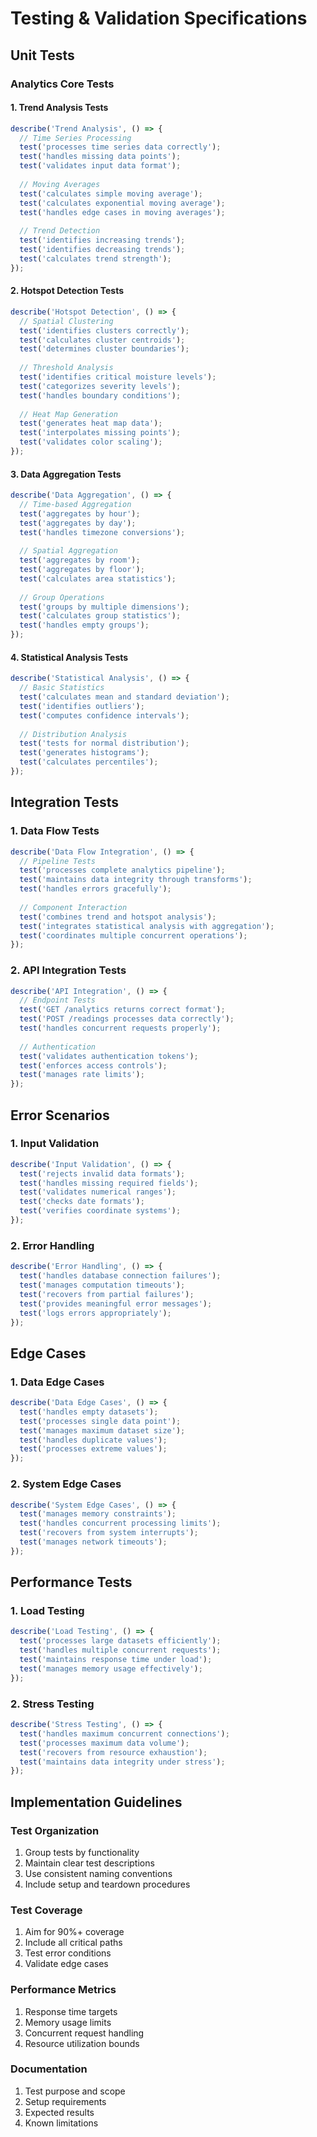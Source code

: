 # Testing & Validation Specifications

## Unit Tests

### Analytics Core Tests

#### 1. Trend Analysis Tests
```typescript
describe('Trend Analysis', () => {
  // Time Series Processing
  test('processes time series data correctly');
  test('handles missing data points');
  test('validates input data format');
  
  // Moving Averages
  test('calculates simple moving average');
  test('calculates exponential moving average');
  test('handles edge cases in moving averages');
  
  // Trend Detection
  test('identifies increasing trends');
  test('identifies decreasing trends');
  test('calculates trend strength');
});
```

#### 2. Hotspot Detection Tests
```typescript
describe('Hotspot Detection', () => {
  // Spatial Clustering
  test('identifies clusters correctly');
  test('calculates cluster centroids');
  test('determines cluster boundaries');
  
  // Threshold Analysis
  test('identifies critical moisture levels');
  test('categorizes severity levels');
  test('handles boundary conditions');
  
  // Heat Map Generation
  test('generates heat map data');
  test('interpolates missing points');
  test('validates color scaling');
});
```

#### 3. Data Aggregation Tests
```typescript
describe('Data Aggregation', () => {
  // Time-based Aggregation
  test('aggregates by hour');
  test('aggregates by day');
  test('handles timezone conversions');
  
  // Spatial Aggregation
  test('aggregates by room');
  test('aggregates by floor');
  test('calculates area statistics');
  
  // Group Operations
  test('groups by multiple dimensions');
  test('calculates group statistics');
  test('handles empty groups');
});
```

#### 4. Statistical Analysis Tests
```typescript
describe('Statistical Analysis', () => {
  // Basic Statistics
  test('calculates mean and standard deviation');
  test('identifies outliers');
  test('computes confidence intervals');
  
  // Distribution Analysis
  test('tests for normal distribution');
  test('generates histograms');
  test('calculates percentiles');
});
```

## Integration Tests

### 1. Data Flow Tests
```typescript
describe('Data Flow Integration', () => {
  // Pipeline Tests
  test('processes complete analytics pipeline');
  test('maintains data integrity through transforms');
  test('handles errors gracefully');
  
  // Component Interaction
  test('combines trend and hotspot analysis');
  test('integrates statistical analysis with aggregation');
  test('coordinates multiple concurrent operations');
});
```

### 2. API Integration Tests
```typescript
describe('API Integration', () => {
  // Endpoint Tests
  test('GET /analytics returns correct format');
  test('POST /readings processes data correctly');
  test('handles concurrent requests properly');
  
  // Authentication
  test('validates authentication tokens');
  test('enforces access controls');
  test('manages rate limits');
});
```

## Error Scenarios

### 1. Input Validation
```typescript
describe('Input Validation', () => {
  test('rejects invalid data formats');
  test('handles missing required fields');
  test('validates numerical ranges');
  test('checks date formats');
  test('verifies coordinate systems');
});
```

### 2. Error Handling
```typescript
describe('Error Handling', () => {
  test('handles database connection failures');
  test('manages computation timeouts');
  test('recovers from partial failures');
  test('provides meaningful error messages');
  test('logs errors appropriately');
});
```

## Edge Cases

### 1. Data Edge Cases
```typescript
describe('Data Edge Cases', () => {
  test('handles empty datasets');
  test('processes single data point');
  test('manages maximum dataset size');
  test('handles duplicate values');
  test('processes extreme values');
});
```

### 2. System Edge Cases
```typescript
describe('System Edge Cases', () => {
  test('manages memory constraints');
  test('handles concurrent processing limits');
  test('recovers from system interrupts');
  test('manages network timeouts');
});
```

## Performance Tests

### 1. Load Testing
```typescript
describe('Load Testing', () => {
  test('processes large datasets efficiently');
  test('handles multiple concurrent requests');
  test('maintains response time under load');
  test('manages memory usage effectively');
});
```

### 2. Stress Testing
```typescript
describe('Stress Testing', () => {
  test('handles maximum concurrent connections');
  test('processes maximum data volume');
  test('recovers from resource exhaustion');
  test('maintains data integrity under stress');
});
```

## Implementation Guidelines

### Test Organization
1. Group tests by functionality
2. Maintain clear test descriptions
3. Use consistent naming conventions
4. Include setup and teardown procedures

### Test Coverage
1. Aim for 90%+ coverage
2. Include all critical paths
3. Test error conditions
4. Validate edge cases

### Performance Metrics
1. Response time targets
2. Memory usage limits
3. Concurrent request handling
4. Resource utilization bounds

### Documentation
1. Test purpose and scope
2. Setup requirements
3. Expected results
4. Known limitations
